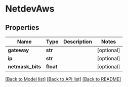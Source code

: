 # NetdevAws

## Properties
Name | Type | Description | Notes
------------ | ------------- | ------------- | -------------
**gateway** | **str** |  | [optional] 
**ip** | **str** |  | [optional] 
**netmask_bits** | **float** |  | [optional] 

[[Back to Model list]](../README.md#documentation-for-models) [[Back to API list]](../README.md#documentation-for-api-endpoints) [[Back to README]](../README.md)

